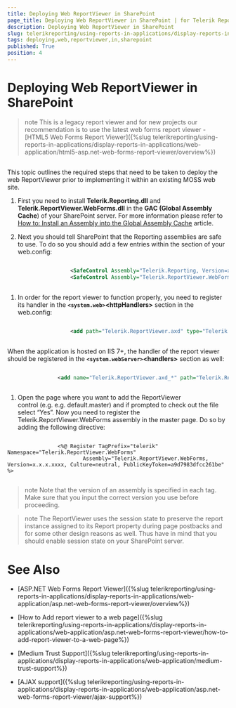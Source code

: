 ```yaml
---
title: Deploying Web ReportViewer in SharePoint
page_title: Deploying Web ReportViewer in SharePoint | for Telerik Reporting Documentation
description: Deploying Web ReportViewer in SharePoint
slug: telerikreporting/using-reports-in-applications/display-reports-in-applications/web-application/asp.net-web-forms-report-viewer/deploying-web-reportviewer-in-sharepoint
tags: deploying,web,reportviewer,in,sharepoint
published: True
position: 4
---
```


# Deploying Web ReportViewer in SharePoint



>note This is a legacy report viewer and for new projects our recommendation is to use the latest web forms report viewer -          [HTML5 Web Forms Report Viewer]({%slug telerikreporting/using-reports-in-applications/display-reports-in-applications/web-application/html5-asp.net-web-forms-report-viewer/overview%})


## 

This topic outlines the required steps that need to be taken to deploy the web ReportViewer prior 
      	to implementing it within an existing MOSS web site.

1. First you need to install __Telerik.Reporting.dll__ and __Telerik.ReportViewer.WebForms.dll__ in the 
				__GAC (Global Assembly Cache__) of your SharePoint server. For more information please refer to 
				[How to: Install an Assembly into the Global Assembly Cache](http://msdn.microsoft.com/en-us/library/dkkx7f79.aspx) article.
			

1. Next you should tell SharePoint that the Reporting assemblies are safe to use. To do so you should
				add a few __<SafeControl>__ entries within the __<SafeControls>__ section of your web.config:
				

	
````xml

					<SafeControl Assembly="Telerik.Reporting, Version=x.x.x.xxxx, Culture=neutral, PublicKeyToken=a9d7983dfcc261be" Namespace="Telerik.Reporting" TypeName="*" Safe="True" />
					<SafeControl Assembly="Telerik.ReportViewer.WebForms, Version=x.x.x.xxxx, Culture=neutral, PublicKeyToken=a9d7983dfcc261be" Namespace="Telerik.ReportViewer" TypeName="*" Safe="True" />
				
````



1. In order for the report viewer to function properly, you need to register its handler in the __```<system.web>```\<httpHandlers>__ section in the web.config:
				

	
````XML

					<add path="Telerik.ReportViewer.axd" type="Telerik.ReportViewer.WebForms.HttpHandler, Telerik.ReportViewer.WebForms, Version=x.x.x.x, Culture=neutral, PublicKeyToken=a9d7983dfcc261be" verb="*" validate="true" />
				
````

When the application is hosted on IIS 7+, the handler of the report viewer should be registered in the
				__```<system.webServer>```\<handlers>__ section as well:
				

	
````XML

                <add name="Telerik.ReportViewer.axd_*" path="Telerik.ReportViewer.axd" verb="*" type="Telerik.ReportViewer.WebForms.HttpHandler, Telerik.ReportViewer.WebForms, Version=x.x.x.x, Culture=neutral, PublicKeyToken=a9d7983dfcc261be" preCondition="integratedMode" />
                
````



1. Open the page where you want to add the ReportViewer control (e.g. e.g. default.master) and if prompted to check out the file select “Yes”. Now you need to register the Telerik.ReportViewer.WebForms assembly in the master page. Do so by adding the following directive:
				

	
````ASP.NET

				<%@ Register TagPrefix="telerik" Namespace="Telerik.ReportViewer.WebForms"
						Assembly="Telerik.ReportViewer.WebForms, Version=x.x.x.xxxx, Culture=neutral, PublicKeyToken=a9d7983dfcc261be" %>
				
````



>note Note that the version of an assembly is specified in each  __<SafeControl>__  tag. Make sure that you input the correct version you use before proceeding.


>note The ReportViewer uses the session state to preserve the report instance assigned to its Report property during page postbacks and for some other design reasons as well. Thus have in mind that you should enable session state on your SharePoint server.


# See Also


 * [ASP.NET Web Forms Report Viewer]({%slug telerikreporting/using-reports-in-applications/display-reports-in-applications/web-application/asp.net-web-forms-report-viewer/overview%})

 * [How to Add report viewer to a web page]({%slug telerikreporting/using-reports-in-applications/display-reports-in-applications/web-application/asp.net-web-forms-report-viewer/how-to-add-report-viewer-to-a-web-page%})

 * [Medium Trust Support]({%slug telerikreporting/using-reports-in-applications/display-reports-in-applications/web-application/medium-trust-support%})

 * [AJAX support]({%slug telerikreporting/using-reports-in-applications/display-reports-in-applications/web-application/asp.net-web-forms-report-viewer/ajax-support%})
